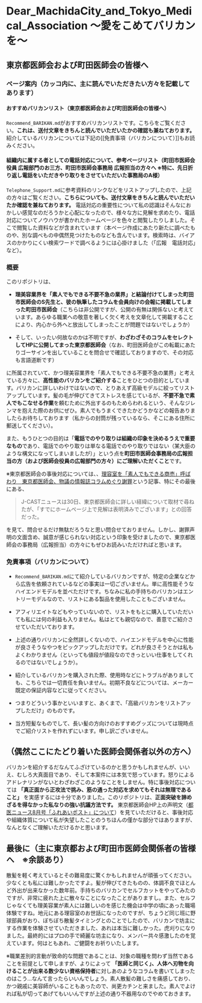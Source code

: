 # Dear_MachidaCity_and_Tokyo_Medical_Association ～愛をこめてバリカンを～
## 東京都医師会および町田医師会の皆様へ
### ページ案内（カッコ内に、主に読んでいただきたい方々を記載してあります）
#### おすすめバリカンリスト（東京都医師会および町田医師会の皆様へ）
```Recommend_BARIKAN.md```がおすすめバリカンリストです。こちらをご覧ください。**これは、送付文章をきちんと読んでいただいたかの確認も兼ねております。** 紹介しているバリカンについては下記の[[免責事項（バリカンについて）]]もお読みください。
#### 組織内に属する者としての電話対応について、参考ページリスト（町田市医師会役員 広報部門のお三方、町田市医師会事務局 広報担当の方々へ ※特に、先日折り返し電話をいただきやり取りをさせていただいた事務局のA様）
```Telephone_Support.md```に参考資料のリンクなどをリストアップしたので、上記の方々はご覧ください。**こちらについても、送付文章をきちんと読んでいただいたか確認を兼ねております。**
電話対応の重要性について私の認識はそんなにおかしい感覚なのだろうかと心配になったので、様々な方に見解を求めたり、電話対応についてノウハウが書かれたホームページを色々と閲覧したりしました。そこで閲覧した資料などが含まれています（本ページ作成にあたり新たに調べたものや、別な調べもの中偶然見つけたものなども含んでいます。検索時は、バイアスのかかりにくい検索ワードで調べるようには心掛けました（「広報　電話対応」など）。

### 概要
このリポジトリは、
- **理美容業界を「素人でもできる不要不急の業界」と結論付けてしまった町田市医師会のS先生と、彼の執筆したコラムを会員向けの会報に掲載してしまった町田市医師会**（こちらは非公開ですが、公開の有無は関係ないと考えています。あらゆる職業への敬意を著しく欠く考えを文章化して掲載することにより、内心から外へと放出してしまったことが問題ではないでしょうか）

- そして、いったい何故なのかは不明ですが、**わざわざそのコラムをセレクトしてHPに公開してまった東京都医師会**（なお、町田医師会がこの転載にあたりゴーサインを出していることを問合せで確認しておりますので、その対応も言語道断です）

に所属されていて、かつ理美容業界を「素人でもできる不要不急の業界」と考えている方々に、**高性能のバリカンをご紹介する**ことをひとつの目的としています。バリカンに詳しいわけではないので、とりあえず高級モデルに絞ってリストアップしています。髪の毛が伸びてきてストレスを感じているが、**不要不急で素人でもこなせる作業**を頼むために外出するのもためらわれるという、そんなジレンマを抱えた際のお供にぜひ。素人でもうまくできたかどうかなどの報告ありましたらお待ちしております（私からの封筒が残っているなら、そこにある住所に郵送してください）。

また、もうひとつの目的は「**電話でのやり取りは組織の印象を決めるうえで重要なもの**であり、電話でのやり取りは単なる電話でのやり取りではない（某大臣のような構文になってしまいましたが）」という点を**町田市医師会事務局の広報担当の方（および医師会役員の広報部門の方々）にご理解いただくこと**です。

※東京都医師会の事後対応については、、[理容室を「素人でもできる商売」呼ばわり　東京都医師会、物議の情報誌コラムめぐり謝罪](https://www.j-cast.com/2021/08/30419221.html?p=all)という記事、特にその最後にある、 
> J-CASTニュースは30日、東京都医師会に詳しい経緯について取材で尋ねたが、「すでにホームページ上で見解は表明済みでございます」との回答だった。

を見て、問合せるだけ無駄だろうなと思い問合せておりません。しかし、謝罪声明の文面含め、誠意が感じられない対応という印象を受けましたので、東京都医師会の事務局（広報担当）の方々にもぜひお読みいただければと思います。

### 免責事項（バリカンについて）
- ```Recommend_BARIKAN.md```にて紹介しているバリカンですが、特定の企業などから広告を依頼されているなどの事実は一切ございません。単に高性能そうなハイエンドモデルを並べただけです。ちなみに私の手持ちのバリカンはエントリーモデルなので、リストにある製品を使用したこともございません。

- アフィリエイトなどもやっていないので、リストをもとに購入していただいても私には何の利益も入りません。私はとても親切なので、善意でご紹介させていただいております。

- 上述の通りバリカンに全然詳しくないので、ハイエンドモデルを中心に性能が良さそうなやつをピックアップしただけです。どれが良さそうとかは私もよくわかりません（といっても値段が値段なのできっといい仕事をしてくれるのではないでしょうか）。

- 紹介しているバリカンを購入された際、使用時などにトラブルがありましても、こちらでは一切責任を負いません。初期不良などについては、メーカー既定の保証内容などに従ってください。

- つまりどういう事かといいますと、あくまで、「高級バリカンをリストアップしただけ」のものです。

- 当方短髪なものでして、長い髪の方向けのおすすめグッズについては現時点でご紹介リストを作れずにいます。申し訳ございません。

## （偶然ここにたどり着いた医師会関係者以外の方へ）
バリカンを紹介するだなんてふざけているのかと思うかもしれませんが、いいえ、むしろ大真面目であり、そして本案件には本気で怒っています。怒りによるアドレナリンがないとわざわざこのようなことをしません。特に事後対応については **「真正面から正攻法で挑み、筋の通った対応を求めてもそれは無理であること」** を実感するには十分でありました。このリポジトリは、**正面突破を諦めざるを得なかった私なりの強い抗議方法です。** 東京都医師会HP上の声明文（[都医ニュース8月号「ふれあいポスト」について](https://www.tokyo.med.or.jp/24585)）を見ていただけると、事後対応や組織体質について私が失望したことのうちほんの僅かな部分ではありますが、なんとなくご理解いただけるかと思います。

## 最後に（主に東京都および町田市医師会関係者の皆様へ　※余談あり）
散髪を軽く考えているとその難易度に驚くかもしれませんが頑張ってください。少なくとも私には難しかったですよ。髪が伸びてきたものの、体調不良でほとんど外出が出来なかった数年前。手持ちのバリカンでセルフカットをやってみたのですが、非常に疲れた上に散々なことになったことがありますし。また、セルフじゃなくても理美容業が素人には難しいのを感じた機会は中学の頃にあった職場体験ですね。地元にある理容室のお世話になったのですが、ちょうど同じ班に野球部員がおり、ぼちぼち散髪タイミングとのことでしたので、バリカンで坊主にする作業を体験させていただきました、あれは本当に難しかった。虎刈りになりました。最終的にはプロの手で綺麗な坊主になり、メンバー共々感激したのを覚えています。何はともあれ、ご健闘をお祈りいたします。

※職業差別的言動が致命的な問題であることは、対象の職種を問わず当然であることを前提として申しますが、よりによって **「医師と同じく」、人体へ刃物を向けることが出来る数少ない資格保持者**に対しあのようなコラムを書いてしまったのはこう…なんて言ったらいいんでしょう。素人散髪の難しさを痛感しており、かつ親戚に美容師がいることもあったので、尚更カチンと来ました。素人でよければ私が切ってあげてもいいんですが上述の通り不器用なのでやめておきます。

